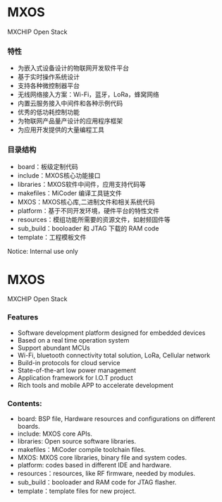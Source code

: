 MXOS
====

MXCHIP Open Stack

### 特性
* 为嵌入式设备设计的物联网开发软件平台
* 基于实时操作系统设计
* 支持各种微控制器平台
* 无线网络接入方案：Wi-Fi，蓝牙，LoRa，蜂窝网络
* 内置云服务接入中间件和各种示例代码
* 优秀的低功耗控制功能
* 为物联网产品量产设计的应用程序框架
* 为应用开发提供的大量编程工具

### 目录结构
* board：板级定制代码
* include：MXOS核心功能接口
* libraries：MXOS软件中间件，应用支持代码等
* makefiles：MiCoder 编译工具链文件
* MXOS：MXOS核心库,二进制文件和相关系统代码
* platform：基于不同开发环境，硬件平台的特性文件
* resources：模组功能所需要的资源文件，如射频固件等
* sub_build：booloader 和 JTAG 下载的 RAM code
* template：工程模板文件

Notice: Internal use only

MXOS
====
MXCHIP Open Stack

### Features
* Software development platform designed for embedded devices
* Based on a real time operation system
* Support abundant MCUs
* Wi-Fi, bluetooth connectivity total solution, LoRa, Cellular network
* Build-in protocols for cloud service
* State-of-the-art low power management
* Application framework for I.O.T product
* Rich tools and mobile APP to accelerate development

### Contents:
* board: BSP file, Hardware resources and configurations on different boards.
* include: MXOS core APIs.
* libraries: Open source software libraries.
* makefiles：MiCoder compile toolchain files.
* MXOS: MXOS core libraries, binary file and system codes.
* platform: codes based in different IDE and hardware.
* resources：resources, like RF firmware, needed by modules.
* sub_build：booloader and RAM code for JTAG flasher.
* template：template files for new project.
